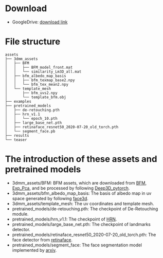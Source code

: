 # Download

- GoogleDrive: [download link](https://drive.google.com/drive/folders/1qI3-5GKxEDbQBSUCwDWmH15uWU3Ka5LS?usp=share_link)

# File structure

```
assets
├── 3dmm_assets
│   ├── BFM
│   │   ├── BFM_model_front.mat
│   │   └── similarity_Lm3D_all.mat
│   ├── bfm_albedo_map_basis
│   │   ├── bfm_texmap_base2.npy
│   │   └── bfm_tex_mean2.npy
│   └── template_mesh
│       ├── bfm_uvs2.npy
│       └── template_bfm.obj
├── examples
├── pretrained_models
│   ├── de-retouching.pth
│   ├── hrn_v1.1
│   │   └── epoch_10.pth
│   ├── large_base_net.pth
│   ├── retinaface_resnet50_2020-07-20_old_torch.pth
│   └── segment_face.pb
├── results
└── teaser
```

# The introduction of these assets and pretrained models
- 3dmm_assets/BFM: BFM assets, which are downloaded from [BFM](https://faces.dmi.unibas.ch/bfm/main.php?nav=1-0&id=basel_face_model), [Exp_Pca](https://github.com/Juyong/3DFace), and be processed by following [Deep3D_pytorch](https://github.com/sicxu/Deep3DFaceRecon_pytorch).
- 3dmm_assets/bfm_albedo_map_basis: The basis of albedo map in uv space generated by following [face3d](https://github.com/yfeng95/face3d).
- 3dmm_assets/template_mesh: The uv coordinates and template mesh.
- pretrained_models/de-retouching.pth: The checkpoint of De-Retouching module.
- pretrained_models/hrn_v1.1: The checkpoint of [HRN](https://github.com/youngLBW/HRN).
- pretrained_models/large_base_net.pth: The checkpoint of landmarks detector.
- pretrained_models/retinaface_resnet50_2020-07-20_old_torch.pth: The face detector from [retinaface](https://github.com/biubug6/Pytorch_Retinaface).
- pretrained_models/segment_face: The face segmentation model implemented by [arxiv](https://arxiv.org/abs/2004.04955).
